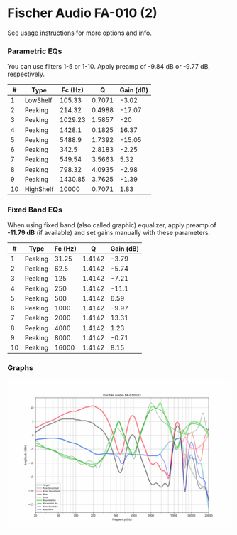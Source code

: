 # Fischer Audio FA-010 (2)
See [usage instructions](https://github.com/jaakkopasanen/AutoEq#usage) for more options and info.

### Parametric EQs
You can use filters 1-5 or 1-10. Apply preamp of -9.84 dB or -9.77 dB, respectively.

|   # | Type      |   Fc (Hz) |      Q |   Gain (dB) |
|-----|-----------|-----------|--------|-------------|
|   1 | LowShelf  |    105.33 | 0.7071 |       -3.02 |
|   2 | Peaking   |    214.32 | 0.4988 |      -17.07 |
|   3 | Peaking   |   1029.23 | 1.5857 |      -20    |
|   4 | Peaking   |   1428.1  | 0.1825 |       16.37 |
|   5 | Peaking   |   5488.9  | 1.7392 |      -15.05 |
|   6 | Peaking   |    342.5  | 2.8183 |       -2.25 |
|   7 | Peaking   |    549.54 | 3.5663 |        5.32 |
|   8 | Peaking   |    798.32 | 4.0935 |       -2.98 |
|   9 | Peaking   |   1430.85 | 3.7625 |       -1.39 |
|  10 | HighShelf |  10000    | 0.7071 |        1.83 |

### Fixed Band EQs
When using fixed band (also called graphic) equalizer, apply preamp of **-11.79 dB** (if available) and set gains manually with these parameters.

|   # | Type    |   Fc (Hz) |      Q |   Gain (dB) |
|-----|---------|-----------|--------|-------------|
|   1 | Peaking |     31.25 | 1.4142 |       -3.79 |
|   2 | Peaking |     62.5  | 1.4142 |       -5.74 |
|   3 | Peaking |    125    | 1.4142 |       -7.21 |
|   4 | Peaking |    250    | 1.4142 |      -11.1  |
|   5 | Peaking |    500    | 1.4142 |        6.59 |
|   6 | Peaking |   1000    | 1.4142 |       -9.97 |
|   7 | Peaking |   2000    | 1.4142 |       13.31 |
|   8 | Peaking |   4000    | 1.4142 |        1.23 |
|   9 | Peaking |   8000    | 1.4142 |       -0.71 |
|  10 | Peaking |  16000    | 1.4142 |        8.15 |

### Graphs
![](./Fischer%20Audio%20FA-010%20(2).png)
